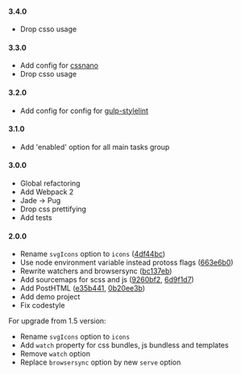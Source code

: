 #### 3.4.0
* Drop csso usage

#### 3.3.0
* Add config for [cssnano](http://cssnano.co/)
* Drop csso usage

#### 3.2.0
* Add config for config for [gulp-stylelint](https://github.com/olegskl/gulp-stylelint)

#### 3.1.0
* Add 'enabled' option for all main tasks group

#### 3.0.0
* Global refactoring
* Add Webpack 2
* Jade -> Pug
* Drop css prettifying
* Add tests

#### 2.0.0
* Rename  `svgIcons` option to `icons` ([4df44bc](https://github.com/andrey-hohlov/protoss/commit/4df44bc))
* Use node environment variable instead protoss flags ([663e6b0](https://github.com/andrey-hohlov/protoss/commit/663e6b0))
* Rewrite watchers and browsersync ([bc137eb](https://github.com/andrey-hohlov/protoss/commit/bc137eb))
* Add sourcemaps for scss and js ([9260bf2](https://github.com/andrey-hohlov/protoss/commit/9260bf2), [6d9f1d7](https://github.com/andrey-hohlov/protoss/commit/6d9f1d7))
* Add PostHTML ([e35b441](https://github.com/andrey-hohlov/protoss/commit/e35b441), [0b20ee3b](https://github.com/andrey-hohlov/protoss/commit/0b20ee3b))
* Add demo project
* Fix codestyle

For upgrade from 1.5 version:
* Rename `svgIcons` option to `icons`
* Add `watch` property for css bundles, js bundless and templates
* Remove `watch` option
* Replace `browsersync` option by new `serve` option
